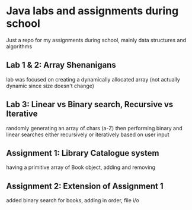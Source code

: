# Java labs and assignments during school
Just a repo for my assignments during school, mainly data structures and algorithms

## Lab 1 & 2: Array Shenanigans
lab was focused on creating a dynamically allocated array (not actually dynamic since size doesn't change)

## Lab 3: Linear vs Binary search, Recursive vs Iterative
randomly generating an array of chars (a-Z) then performing binary and linear searches either recursively or iteratively based on user input

## Assignment 1: Library Catalogue system
having a primitive array of Book object, adding and removing

## Assignment 2: Extension of Assignment 1
added binary search for books, adding in order, file i/o
